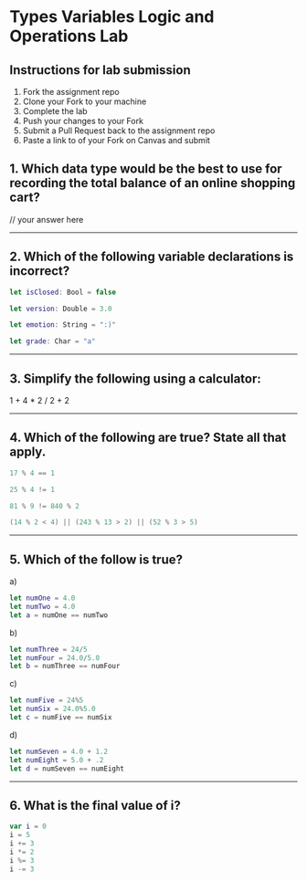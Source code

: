 # Types Variables Logic and Operations Lab

## Instructions for lab submission

1. Fork the assignment repo
1. Clone your Fork to your machine
1. Complete the lab
1. Push your changes to your Fork
1. Submit a Pull Request back to the assignment repo
1. Paste a link to of your Fork on Canvas and submit

## 1. Which data type would be the best to use for recording the total balance of an online shopping cart?

// your answer here

***
## 2. Which of the following variable declarations is **incorrect**?

```swift
let isClosed: Bool = false

let version: Double = 3.0

let emotion: String = ":)"

let grade: Char = "a"
```

***
## 3. Simplify the following using a calculator:

1 + 4 * 2 / 2 + 2

***
## 4. Which of the following are true? State all that apply.

```swift
17 % 4 == 1

25 % 4 != 1

81 % 9 != 840 % 2

(14 % 2 < 4) || (243 % 13 > 2) || (52 % 3 > 5)
```

***
## 5. Which of the follow is true?

a)
```swift
let numOne = 4.0
let numTwo = 4.0
let a = numOne == numTwo
```
b)
```swift
let numThree = 24/5
let numFour = 24.0/5.0
let b = numThree == numFour
```
c)
```swift
let numFive = 24%5
let numSix = 24.0%5.0
let c = numFive == numSix
```
d)
```swift
let numSeven = 4.0 + 1.2
let numEight = 5.0 + .2
let d = numSeven == numEight
```

***
## 6. What is the final value of i?

```swift
var i = 0
i = 5
i += 3
i *= 2
i %= 3
i -= 3
```
